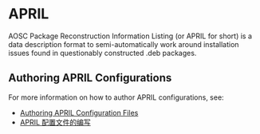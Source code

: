 APRIL
===

AOSC Package Reconstruction Information Listing (or APRIL for short) is a data description format to semi-automatically work around installation issues found in questionably constructed .deb packages.

Authoring APRIL Configurations
---

For more information on how to author APRIL configurations, see:

- [Authoring APRIL Configuration Files](/docs/authoring-april-configurations.md)
- [APRIL 配置文件的编写](/docs/authoring-april-configurations.zh-cn.md)
